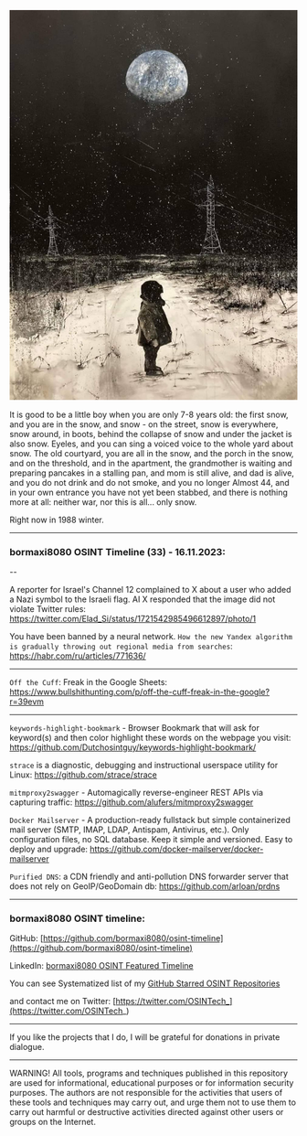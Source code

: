 ![alt text](img/33.jpg)

It is good to be a little boy when you are only 7-8 years old: the first snow, and you are in the snow, and snow - on the street, snow is everywhere, snow around, in boots, behind the collapse of snow and under the jacket is also snow. Eyeles, and you can sing a voiced voice to the whole yard about snow. The old courtyard, you are all in the snow, and the porch in the snow, and on the threshold, and in the apartment, the grandmother is waiting and preparing pancakes in a stalling pan, and mom is still alive, and dad is alive, and you do not drink and do not smoke, and you no longer Almost 44, and in your own entrance you have not yet been stabbed, and there is nothing more at all: neither war, nor this is all... only snow. 

Right now in 1988 winter.

----
### bormaxi8080 OSINT Timeline (33) - 16.11.2023:

--

A reporter for Israel's Channel 12 complained to X about a user who added a Nazi symbol to the Israeli flag. AI X responded that the image did not violate Twitter rules: https://twitter.com/Elad_Si/status/1721542985496612897/photo/1

You have been banned by a neural network. ```How the new Yandex algorithm is gradually throwing out regional media from searches```: https://habr.com/ru/articles/771636/

----

```Off the Cuff```: Freak in the Google Sheets: https://www.bullshithunting.com/p/off-the-cuff-freak-in-the-google?r=39evm

----

```keywords-highlight-bookmark``` - Browser Bookmark that will ask for keyword(s) and then color highlight these words on the webpage you visit: https://github.com/Dutchosintguy/keywords-highlight-bookmark/

```strace``` is a diagnostic, debugging and instructional userspace utility for Linux: https://github.com/strace/strace

```mitmproxy2swagger``` - Automagically reverse-engineer REST APIs via capturing traffic: https://github.com/alufers/mitmproxy2swagger

```Docker Mailserver``` - A production-ready fullstack but simple containerized mail server (SMTP, IMAP, LDAP, Antispam, Antivirus, etc.). Only configuration files, no SQL database. Keep it simple and versioned. Easy to deploy and upgrade: https://github.com/docker-mailserver/docker-mailserver

```Purified DNS```: a CDN friendly and anti-pollution DNS forwarder server that does not rely on GeoIP/GeoDomain db: https://github.com/arloan/prdns

----
### bormaxi8080 OSINT timeline:

GitHub: [https://github.com/bormaxi8080/osint-timeline](https://github.com/bormaxi8080/osint-timeline)

LinkedIn: [bormaxi8080 OSINT Featured Timeline](https://www.linkedin.com/in/osintech/details/featured/)

You can see Systematized list of my [GitHub Starred OSINT Repositories](https://github.com/bormaxi8080/osint-repos-list)

and contact me on Twitter: [https://twitter.com/OSINTech_](https://twitter.com/OSINTech_)

----

If you like the projects that I do, I will be grateful for donations in private dialogue.

----

WARNING! All tools, programs and techniques published in this repository are used for informational, educational purposes or for information security purposes. The authors are not responsible for the activities that users of these tools and techniques may carry out, and urge them not to use them to carry out harmful or destructive activities directed against other users or groups on the Internet.